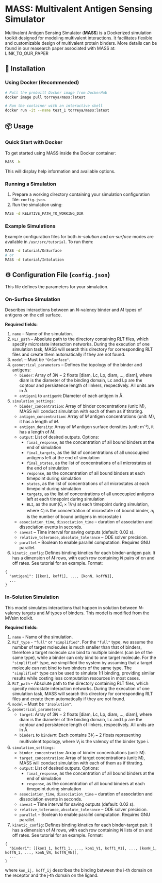 
# MASS: Multivalent Antigen Sensing Simulator

Multivalent Antigen Sensing Simulator (**MASS**) is a Dockerized simulation toolkit designed for modeling multivalent interactions. It facilitates flexible and customizable design of multivalent protein binders.
More details can be found in our reasearch paper associated with MASS at: LINK_TO_OUR_PAPER

## 🚀 Installation

### Using Docker (Recommended)

```sh
# Pull the prebuilt Docker image from DockerHub
docker image pull torreya/mass:latest

# Run the container with an interactive shell
docker run -it --name test_1 torreya/mass:latest
```

## 📦 Usage

### Quick Start with Docker

To get started using MASS inside the Docker container:

```sh
MASS -h
```

This will display help information and available options.

### Running a Simulation

1. Prepare a working directory containing your simulation configuration file: `config.json`.
2. Run the simulation using:

```sh
MASS -d RELATIVE_PATH_TO_WORKING_DIR
```

### Example Simulations

Example configuration files for both *in-solution* and *on-surface* modes are available in `/usr/src/tutorial`. To run them:

```sh
MASS -d tutorial/OnSurface
# or
MASS -d tutorial/InSolution
```

## ⚙️ Configuration File (`config.json`)

This file defines the parameters for your simulation. 

### On-Surface Simulation

Describes interactions between an $N$-valency binder and $M$ types of antigens on the cell surface.

**Required fields:**

1. `name` – Name of the simulation.
2. `RLT_path` – Absolute path to the directory containing RLT files, which specify microstate interaction networks. During the execution of one simulation task, MASS will search this directory for corresponding RLT files and create them automatically if they are not found.
3. `model` – Must be `"OnSurface"`.
4. `geometrical_parameters` – Defines the topology of the binder and antigens:
   - `binder`: Array of $3N-2$ floats \[diam, Lc, Lp, diam, ..., diam\], where diam is the diameter of the binding domain, Lc and Lp are the contour and persistence length of linkers, respectively. All units are in Å.
   - `antigen1` to `antigenM`: Diameter of each antigen in Å.
1. `simulation_settings`:
   - `binder_concentration`: Array of binder concentrations (unit: M), MASS will conduct simulation with each of them as if titrating.
   - `antigen_concentration`: Array of $M$ antigen concentrations (unit: M), it has a length of $M$.
   - `antigen_density`: Array of $M$ antigen surface densities (unit: m⁻²), it has a length of $M$.
   - `output`: List of desired outputs. Options:
     - `final_response`, as the concentration of all bound binders at the end of simulation
     - `final_targets`, as the list of concentrations of all unoccupied antigens left at the end of simulation
     - `final_states`, as the list of concentrations of all microstates at the end of simulation
     - `response`, as the concentration of all bound binders at each timepoint during simulation
     - `states`, as the list of concentrations of all microstates at each timepoint during simulation
     - `targets`, as the list of concentrations of all unoccupied antigens left at each timepoint during simulation
     - `BLI`, as the sum($C_i\times 1/n_i$) at each timepoint during simulation, where $C_i$ is the concentration of microstate $i$ of bound binder, $n_i$ is the number of bound antigens in microstate $i$
   - `association_time`, `dissociation_time` – duration of association and dissociation events in seconds.
   - `saveat` – Time interval for saving outputs (default: 0.02 s).
   - `relative_tolerance`, `absolute_tolerance` – ODE solver precision.
   - `parallel` – Boolean to enable parallel computation. Requires GNU parallel. 
7. `kinetic_config`: Defines binding kinetics for each binder-antigen pair. It has a dimension of $M$ rows, with each row containing $N$ pairs of on and off rates. See tutorial for an example. Format:
```
{
  "antigen1": [[kon1, koff1], ..., [konN, koffN]],
  ...
}
```

### In-Solution Simulation

This model simulates interactions that happen in solution between $N$-valency targets and $M$ types of binders. This model is modified from the MVsim toolkit.

**Required fields:**

1. `name` - Name of the simulation.
2. `RLT_type` - `"full"` or `"simplified"`. For the `"full"` type, we assume the number of target molecules is much smaller than that of binders, therefore a target molecule can bind to multiple binders (can be of the same type), while a binder can only bind to one target molecule. For the `"simplified"` type, we simplified the system by assuming that a target molecule can not bind to two binders of the same type. The `"simplified"` type can be used to simulate 1:1 binding, providing similar results while costing less computation resources in most cases.
3. `RLT_path` - Absolute path to the directory containing RLT files, which specify microstate interaction networks. During the execution of one simulation task, MASS will search this directory for corresponding RLT files and create them automatically if they are not found.
4. `model` – Must be `"InSolution"`.
5. `geometrical_parameters`:
   - `target`: Array of $3N-2$ floats \[diam, Lc, Lp, diam, ..., diam\], where diam is the diameter of the binding domain, Lc and Lp are the contour and persistence length of linkers, respectively. All units are in Å.
   - `binder1` to `binderM`: Each contains $3V_i - 2$ floats representing multivalent topology, where  $V_i$  is the valency of the binder type i.
6. `simulation_settings`:
   - `binder_concentration`: Array of binder concentrations (unit: M).
   - `target_concentration`: Array of target concentrations (unit: M), MASS will conduct simulation with each of them as if titrating.
   - `output`: List of desired outputs. Options:
     - `final_response`, as the concentration of all bound binders at the end of simulation
     - `response`, as the concentration of all bound binders at each timepoint during simulation
   - `association_time`, `dissociation_time` – duration of association and dissociation events in seconds.
   - `saveat` – Time interval for saving outputs (default: 0.02 s).
   - `relative_tolerance`, `absolute_tolerance` – ODE solver precision.
   - `parallel` – Boolean to enable parallel computation. Requires GNU parallel. 
7. `kinetic_config`:  Defines binding kinetics for each binder-target pair. It has a dimension of $M$ rows, with each row containing $N$ lists of on and off rates. See tutorial for an example. Format:
```
{
  "binder1": [[kon1_1, koff1_1, ..., kon1_V1, koff1_V1], ..., [konN_1, koffN_1, ..., konN_VN, koffN_VN]],
  ...
}
```
where `kon_ij, koff_ij` describes the binding between the i-th domain on the receptor and the j-th domain on the ligand.
